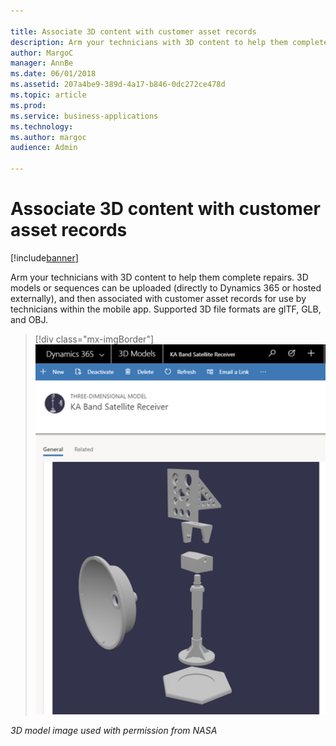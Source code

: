 ```yaml
---

title: Associate 3D content with customer asset records
description: Arm your technicians with 3D content to help them complete repairs.
author: MargoC
manager: AnnBe
ms.date: 06/01/2018
ms.assetid: 207a4be9-389d-4a17-b846-0dc272ce478d
ms.topic: article
ms.prod: 
ms.service: business-applications
ms.technology: 
ms.author: margoc
audience: Admin

---
```

#  Associate 3D content with customer asset records




[!include[banner](../../includes/banner.md)]

Arm your technicians with 3D content to help them complete repairs. 3D models or
sequences can be uploaded (directly to Dynamics 365 or hosted externally), and
then associated with customer asset records for use by technicians within the
mobile app. Supported 3D file formats are glTF, GLB, and OBJ.

> [!div class="mx-imgBorder"] 
> ![A screenshot of a 3D model image](media/associate-3d-content-customer-asset-records-1.png "A screenshot of a 3D model image")
<!-- FS_NASA3DPhoto.png -->


*3D model image used with permission from NASA*

